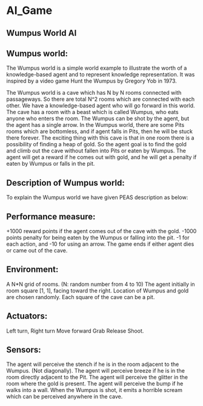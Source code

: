 # AI_Game
## Wumpus World AI

## Wumpus world:
The Wumpus world is a simple world example to illustrate the worth of a knowledge-based agent and to represent knowledge representation. It was inspired by a video game Hunt the Wumpus by Gregory Yob in 1973.

The Wumpus world is a cave which has N by N rooms connected with passageways. So there are total N^2 rooms which are connected with each other. We have a knowledge-based agent who will go forward in this world. The cave has a room with a beast which is called Wumpus, who eats anyone who enters the room. The Wumpus can be shot by the agent, but the agent has a single arrow. In the Wumpus world, there are some Pits rooms which are bottomless, and if agent falls in Pits, then he will be stuck there forever. The exciting thing with this cave is that in one room there is a possibility of finding a heap of gold. So the agent goal is to find the gold and climb out the cave without fallen into Pits or eaten by Wumpus. The agent will get a reward if he comes out with gold, and he will get a penalty if eaten by Wumpus or falls in the pit.
	
## Description of Wumpus world:
To explain the Wumpus world we have given PEAS description as below:

## Performance measure:
+1000 reward points if the agent comes out of the cave with the gold.
-1000 points penalty for being eaten by the Wumpus or falling into the pit.
-1 for each action, and -10 for using an arrow.
The game ends if either agent dies or came out of the cave.

## Environment:
A N*N grid of rooms. (N: random number from 4 to 10)
The agent initially in room square [1, 1], facing toward the right.
Location of Wumpus and gold are chosen randomly.
Each square of the cave can be a pit.

## Actuators:
Left turn,
Right turn
Move forward
Grab
Release
Shoot.	

## Sensors:
The agent will perceive the stench if he is in the room adjacent to the Wumpus. (Not diagonally).
The agent will perceive breeze if he is in the room directly adjacent to the Pit.
The agent will perceive the glitter in the room where the gold is present.
The agent will perceive the bump if he walks into a wall.
When the Wumpus is shot, it emits a horrible scream which can be perceived anywhere in the cave.
